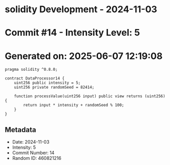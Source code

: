﻿# solidity Development - 2024-11-03
# Commit #14 - Intensity Level: 5
# Generated on: 2025-06-07 12:19:08
```solidity
pragma solidity ^0.8.0;

contract DataProcessor14 {
    uint256 public intensity = 5;
    uint256 private randomSeed = 82414;

    function processValue(uint256 input) public view returns (uint256) {
        return input * intensity + randomSeed % 100;
    }
}
```
## Metadata
- Date: 2024-11-03
- Intensity: 5
- Commit Number: 14
- Random ID: 460821216
